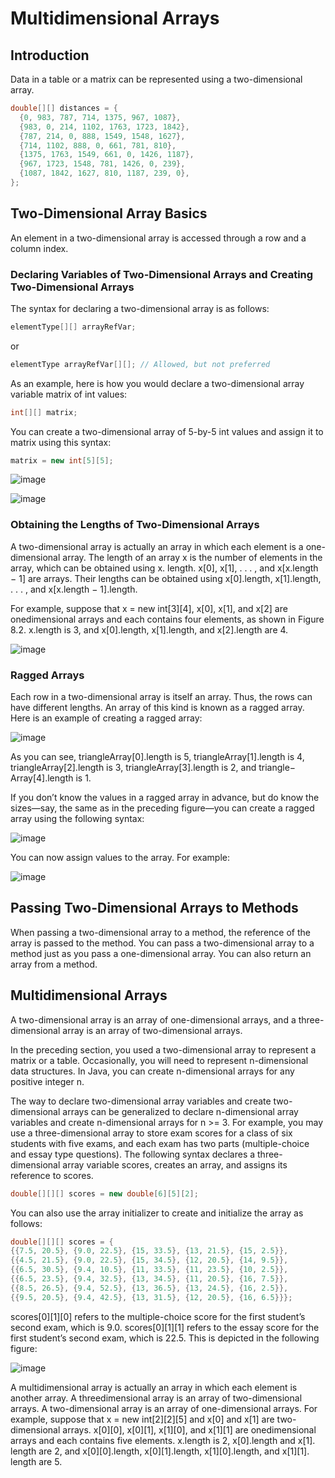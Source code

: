 # Multidimensional Arrays

## Introduction

Data in a table or a matrix can be represented using a two-dimensional array.

```java
double[][] distances = {
  {0, 983, 787, 714, 1375, 967, 1087},
  {983, 0, 214, 1102, 1763, 1723, 1842},
  {787, 214, 0, 888, 1549, 1548, 1627},
  {714, 1102, 888, 0, 661, 781, 810},
  {1375, 1763, 1549, 661, 0, 1426, 1187},
  {967, 1723, 1548, 781, 1426, 0, 239},
  {1087, 1842, 1627, 810, 1187, 239, 0},
};
```
## Two-Dimensional Array Basics

An element in a two-dimensional array is accessed through a row and a column index.

### Declaring Variables of Two-Dimensional Arrays and Creating Two-Dimensional Arrays

The syntax for declaring a two-dimensional array is as follows:
```java
elementType[][] arrayRefVar;
```

or
```java
elementType arrayRefVar[][]; // Allowed, but not preferred
```

As an example, here is how you would declare a two-dimensional array variable matrix
of int values:
```java
int[][] matrix;
```

You can create a two-dimensional array of 5-by-5 int values and assign it to matrix using
this syntax:
```java
matrix = new int[5][5];
```

![image](https://user-images.githubusercontent.com/44777689/140604655-b07b312c-fd88-439e-a9f2-07bb6839f86f.png)

![image](https://user-images.githubusercontent.com/44777689/140604660-586e455c-4f51-48cf-aee1-45ed1beea3ad.png)

### Obtaining the Lengths of Two-Dimensional Arrays

A two-dimensional array is actually an array in which each element is a one-dimensional array.
The length of an array x is the number of elements in the array, which can be obtained using x.
length. x[0], x[1], . . . , and x[x.length − 1] are arrays. Their lengths can be obtained
using x[0].length, x[1].length, . . . , and x[x.length − 1].length.

For example, suppose that x = new int[3][4], x[0], x[1], and x[2] are onedimensional arrays and each contains four elements, as shown in Figure 8.2. x.length is 3,
and x[0].length, x[1].length, and x[2].length are 4.

![image](https://user-images.githubusercontent.com/44777689/140604700-ba53df6e-bdad-4611-9591-81357e389f71.png)

### Ragged Arrays

Each row in a two-dimensional array is itself an array. Thus, the rows can have different lengths. An array of this kind is known as a ragged array. Here is an example of creating a ragged array:

![image](https://user-images.githubusercontent.com/44777689/140605224-27759a1b-7be2-45b9-b600-81bd1afaa9c6.png)

As you can see, triangleArray[0].length is 5, triangleArray[1].length is 4,
triangleArray[2].length is 3, triangleArray[3].length is 2, and triangle−
Array[4].length is 1.

If you don’t know the values in a ragged array in advance, but do know the sizes—say, the
same as in the preceding figure—you can create a ragged array using the following syntax:

![image](https://user-images.githubusercontent.com/44777689/140605254-feb1645c-2107-4397-8f85-b1eefba1abff.png)

You can now assign values to the array. For example:

![image](https://user-images.githubusercontent.com/44777689/140605267-74742657-d0ae-40d1-9fce-c5fd67829544.png)

## Passing Two-Dimensional Arrays to Methods

When passing a two-dimensional array to a method, the reference of the array is
passed to the method. You can pass a two-dimensional array to a method just as you pass a one-dimensional array.
You can also return an array from a method.

## Multidimensional Arrays

A two-dimensional array is an array of one-dimensional arrays, and a three-dimensional array is an array of two-dimensional arrays.

In the preceding section, you used a two-dimensional array to represent a matrix or a table.
Occasionally, you will need to represent n-dimensional data structures. In Java, you can create
n-dimensional arrays for any positive integer n.

The way to declare two-dimensional array variables and create two-dimensional arrays can
be generalized to declare n-dimensional array variables and create n-dimensional arrays for
n >= 3. For example, you may use a three-dimensional array to store exam scores for a class
of six students with five exams, and each exam has two parts (multiple-choice and essay type
questions). The following syntax declares a three-dimensional array variable scores, creates
an array, and assigns its reference to scores.

```java
double[][][] scores = new double[6][5][2];
```

You can also use the array initializer to create and initialize the array as follows:

```java
double[][][] scores = {
{{7.5, 20.5}, {9.0, 22.5}, {15, 33.5}, {13, 21.5}, {15, 2.5}},
{{4.5, 21.5}, {9.0, 22.5}, {15, 34.5}, {12, 20.5}, {14, 9.5}},
{{6.5, 30.5}, {9.4, 10.5}, {11, 33.5}, {11, 23.5}, {10, 2.5}},
{{6.5, 23.5}, {9.4, 32.5}, {13, 34.5}, {11, 20.5}, {16, 7.5}},
{{8.5, 26.5}, {9.4, 52.5}, {13, 36.5}, {13, 24.5}, {16, 2.5}},
{{9.5, 20.5}, {9.4, 42.5}, {13, 31.5}, {12, 20.5}, {16, 6.5}}};
```

scores[0][1][0] refers to the multiple-choice score for the first student’s second exam,
which is 9.0. scores[0][1][1] refers to the essay score for the first student’s second exam,
which is 22.5. This is depicted in the following figure:

![image](https://user-images.githubusercontent.com/44777689/140605402-88fd0364-a5ac-48fb-9a9f-a1292ed5bf76.png)

A multidimensional array is actually an array in which each element is another array. A threedimensional array is an array of two-dimensional arrays. A two-dimensional array is an array
of one-dimensional arrays. For example, suppose that x = new int[2][2][5] and x[0]
and x[1] are two-dimensional arrays. x[0][0], x[0][1], x[1][0], and x[1][1] are onedimensional arrays and each contains five elements. x.length is 2, x[0].length and x[1].
length are 2, and x[0][0].length, x[0][1].length, x[1][0].length, and x[1][1].
length are 5.







